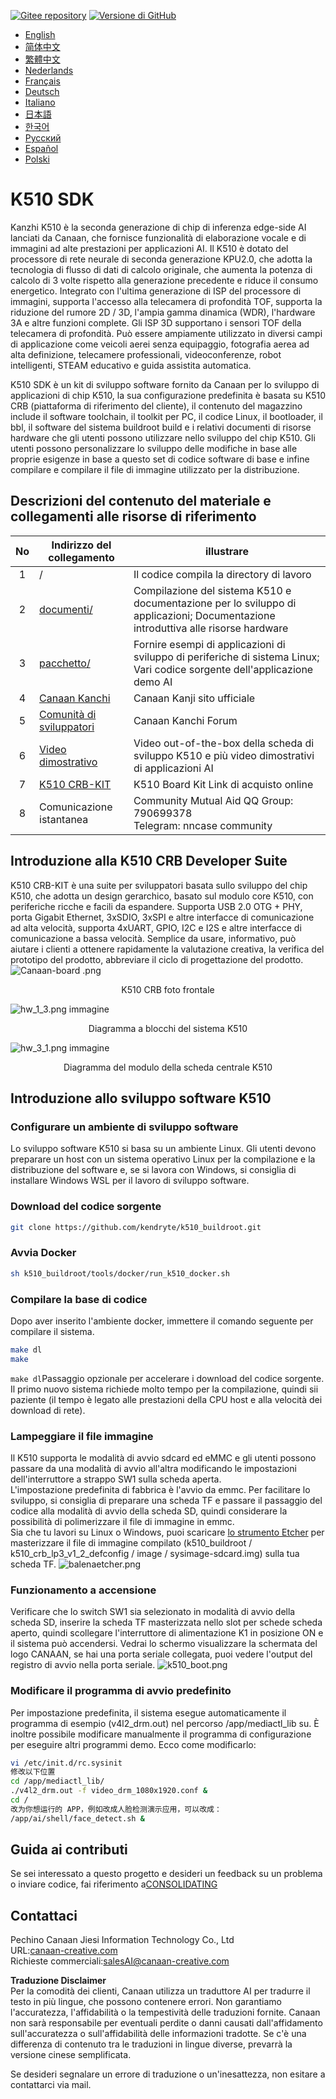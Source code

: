 [![Gitee repository](https://img.shields.io/badge/gitee-repository-blue?logo=gitee&style=plastic)](https://gitee.com/kendryte/k510_buildroot)
 [![Versione di GitHub](https://img.shields.io/github/v/release/kendryte/k510_buildroot?color=brightgreen&display_name=tag&logo=github&style=plastic)](https://github.com/kendryte/k510_buildroot/releases)

* [English](../README.md)
* [简体中文](README.zh-Hans.md)
* [繁體中文](README.zh-Hant.md)
* [Nederlands](README.nl.md)
* [Français](README.fr.md)
* [Deutsch](README.de.md)
* [Italiano](README.it.md)
* [日本語](README.ja.md)
* [한국어](README.ko.md)
* [Русский](README.ru.md)
* [Español](README.es.md)
* [Polski](README.pl.md)

# K510 SDK

Kanzhi K510 è la seconda generazione di chip di inferenza edge-side AI lanciati da Canaan, che fornisce funzionalità di elaborazione vocale e di immagini ad alte prestazioni per applicazioni AI. Il K510 è dotato del processore di rete neurale di seconda generazione KPU2.0, che adotta la tecnologia di flusso di dati di calcolo originale, che aumenta la potenza di calcolo di 3 volte rispetto alla generazione precedente e riduce il consumo energetico. Integrato con l'ultima generazione di ISP del processore di immagini, supporta l'accesso alla telecamera di profondità TOF, supporta la riduzione del rumore 2D / 3D, l'ampia gamma dinamica (WDR), l'hardware 3A e altre funzioni complete. Gli ISP 3D supportano i sensori TOF della telecamera di profondità. Può essere ampiamente utilizzato in diversi campi di applicazione come veicoli aerei senza equipaggio, fotografia aerea ad alta definizione, telecamere professionali, videoconferenze, robot intelligenti, STEAM educativo e guida assistita automatica.

K510 SDK è un kit di sviluppo software fornito da Canaan per lo sviluppo di applicazioni di chip K510, la sua configurazione predefinita è basata su K510 CRB (piattaforma di riferimento del cliente), il contenuto del magazzino include il software toolchain, il toolkit per PC, il codice Linux, il bootloader, il bbl, il software del sistema buildroot build e i relativi documenti di risorse hardware che gli utenti possono utilizzare nello sviluppo del chip K510. Gli utenti possono personalizzare lo sviluppo delle modifiche in base alle proprie esigenze in base a questo set di codice software di base e infine compilare e compilare il file di immagine utilizzato per la distribuzione.

## Descrizioni del contenuto del materiale e collegamenti alle risorse di riferimento

| No | Indirizzo del collegamento | illustrare  |
| :----: | ---- |  ------------------------------------------------------------ |
|1| / | Il codice compila la directory di lavoro |
|2|[documenti/](https://github.com/kendryte/k510_docs)| Compilazione del sistema K510 e documentazione per lo sviluppo di applicazioni; Documentazione introduttiva alle risorse hardware
|3|[pacchetto/](/package/)| Fornire esempi di applicazioni di sviluppo di periferiche di sistema Linux; Vari codice sorgente dell'applicazione demo AI  |
|4|[Canaan Kanchi](https://canaan-creative.com/product/勘智k510)|Canaan Kanji sito ufficiale|
|5|[Comunità di sviluppatori](https://canaan-creative.com/developer)|Canaan Kanchi Forum
|6|[Video dimostrativo](https://space.bilibili.com/677429436)|Video out-of-the-box della scheda di sviluppo K510 e più video dimostrativi di applicazioni AI|
|7|[K510 CRB-KIT](https://item.taobao.com/item.htm?spm=a230r.1.14.1.22714815bDh5ei&id=673510674381&ns=1&abbucket=0&mt=)|K510 Board Kit Link di acquisto online|
|8|Comunicazione istantanea|  Community Mutual Aid QQ Group: 790699378</br>Telegram: nncase community |

## Introduzione alla K510 CRB Developer Suite

K510 CRB-KIT è una suite per sviluppatori basata sullo sviluppo del chip K510, che adotta un design gerarchico, basato sul modulo core K510, con periferiche ricche e facili da espandere. Supporta USB 2.0 OTG + PHY, porta Gigabit Ethernet, 3xSDIO, 3xSPI e altre interfacce di comunicazione ad alta velocità, supporta 4xUART, GPIO, I2C e I2S e altre interfacce di comunicazione a bassa velocità. Semplice da usare, informativo, può aiutare i clienti a ottenere rapidamente la valutazione creativa, la verifica del prototipo del prodotto, abbreviare il ciclo di progettazione del prodotto.
![Canaan-board .png](https://github.com/kendryte/k510_docs/raw/v1.5/zh/images/hw_crb_v1_2/canaan-board.png)
<center>K510 CRB foto frontale </center>

![hw_1_3.png](https://github.com/kendryte/k510_docs/raw/v1.5/zh/images/hw_crb_v1_2/image-hw_1_3.png)
 immagine <center>Diagramma a blocchi del sistema K510</center>  

![hw_3_1.png](https://github.com/kendryte/k510_docs/raw/v1.5/zh/images/hw_crb_v1_2/image-hw_3_1.png)
 immagine <center>Diagramma del modulo della scheda centrale K510</center>  

## Introduzione allo sviluppo software K510

### Configurare un ambiente di sviluppo software

Lo sviluppo software K510 si basa su un ambiente Linux. Gli utenti devono preparare un host con un sistema operativo Linux per la compilazione e la distribuzione del software e, se si lavora con Windows, si consiglia di installare Windows WSL per il lavoro di sviluppo software.

### Download del codice sorgente

```sh
git clone https://github.com/kendryte/k510_buildroot.git
```

### Avvia Docker

```sh
sh k510_buildroot/tools/docker/run_k510_docker.sh
```

### Compilare la base di codice

Dopo aver inserito l'ambiente docker, immettere il comando seguente per compilare il sistema.

```sh
make dl
make
```

`make dl`Passaggio opzionale per accelerare i download del codice sorgente.
Il primo nuovo sistema richiede molto tempo per la compilazione, quindi sii paziente (il tempo è legato alle prestazioni della CPU host e alla velocità dei download di rete).

### Lampeggiare il file immagine

Il K510 supporta le modalità di avvio sdcard ed eMMC e gli utenti possono passare da una modalità di avvio all'altra modificando le impostazioni dell'interruttore a strappo SW1 sulla scheda aperta.  
L'impostazione predefinita di fabbrica è l'avvio da emmc. Per facilitare lo sviluppo, si consiglia di preparare una scheda TF e passare il passaggio del codice alla modalità di avvio della scheda SD, quindi considerare la possibilità di polimerizzare il file di immagine in emmc.  
Sia che tu lavori su Linux o Windows, puoi scaricare [lo strumento Etcher](https://www.balena.io/etcher/) per masterizzare il file di immagine compilato (k510_buildroot / k510_crb_lp3_v1_2_defconfig / image / sysimage-sdcard.img) sulla tua scheda TF.
![balenaetcher.png](https://github.com/kendryte/k510_docs/raw/v1.5/zh/images/quick_start/balenaetcher.png)

### Funzionamento a accensione

Verificare che lo switch SW1 sia selezionato in modalità di avvio della scheda SD, inserire la scheda TF masterizzata nello slot per schede scheda aperto, quindi scollegare l'interruttore di alimentazione K1 in posizione ON e il sistema può accendersi. Vedrai lo schermo visualizzare la schermata del logo CANAAN, se hai una porta seriale collegata, puoi vedere l'output del registro di avvio nella porta seriale.
![k510_boot.png](https://github.com/kendryte/k510_docs/raw/v1.5/zh/images/quick_start/k510_boot.png)

### Modificare il programma di avvio predefinito

Per impostazione predefinita, il sistema esegue automaticamente il programma di esempio (v4l2_drm.out) nel percorso /app/mediactl_lib su. È inoltre possibile modificare manualmente il programma di configurazione per eseguire altri programmi demo. Ecco come modificarlo:

```sh
vi /etc/init.d/rc.sysinit
修改以下位置
cd /app/mediactl_lib/
./v4l2_drm.out -f video_drm_1080x1920.conf &
cd /
改为你想运行的 APP，例如改成人脸检测演示应用，可以改成：
/app/ai/shell/face_detect.sh &
```

## Guida ai contributi

Se sei interessato a questo progetto e desideri un feedback su un problema o inviare codice, fai riferimento a[CONSOLIDATING](.github/CONTRIBUTING.md)

## Contattaci

Pechino Canaan Jiesi Information Technology Co., Ltd  
URL:[canaan-creative.com](https://canaan-creative.com)  
Richieste commerciali:[salesAI@canaan-creative.com](mailto:salesAI@canaan-creative.com)

**Traduzione Disclaimer**  
Per la comodità dei clienti, Canaan utilizza un traduttore AI per tradurre il testo in più lingue, che possono contenere errori. Non garantiamo l'accuratezza, l'affidabilità o la tempestività delle traduzioni fornite. Canaan non sarà responsabile per eventuali perdite o danni causati dall'affidamento sull'accuratezza o sull'affidabilità delle informazioni tradotte. Se c'è una differenza di contenuto tra le traduzioni in lingue diverse, prevarrà la versione cinese semplificata.

Se desideri segnalare un errore di traduzione o un'inesattezza, non esitare a contattarci via mail.
